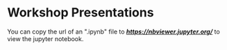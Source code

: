 # Workshop Presentations

You can copy the url of an ".ipynb" file to ***https://nbviewer.jupyter.org/*** to view the jupyter notebook.
